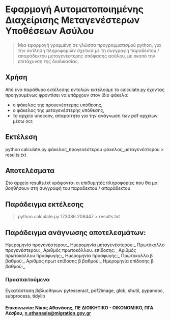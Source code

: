 # Εφαρμογή Αυτοματοποιημένης Διαχείρισης Μεταγενέστερων Υποθέσεων Ασύλου

> Μια εφαρμογή γραμμένη σε γλώσσα προγραμματισμού python, για την άντληση πληροφοριών σχετικά με τη συγγραφή παραδεκτού / απαράδεκτου μεταγενέστερης απόφασης ασύλου, με σκοπό την επιτάχυνση της διαδικασίας.

## Χρήση
Από ένα παράθυρο εκτέλεσης εντολών εκτελούμε το calculate.py έχοντας προηγουμένως φροντίσει να υπάρχουν στον ίδιο φάκελο: 
- ο φάκελος της προγενέστερης υπόθεσης,
- ο φάκελος της μεταγενέστερης υπόθεσης, 
- το αρχείο unoconv, απαραίτητο για την ανάγνωση των pdf αρχείων μέσω ocr.

## Εκτέλεση
python calculate.py φάκελος_προγενέστερου φάκελος_μεταγενέστερου > results.txt
## Αποτελέσματα
Στο αρχείο results.txt γράφονται οι επιθυμητές πληροφορίες που θα μα βοηθήσουν στη συγγραφή του παραδεκτού / απαράδεκτου
## Παράδειγμα εκτέλεσης
> python  calculate.py 173086 208447 > results.txt

## Παράδειγμα ανάγνωσης αποτελεσμάτων:
Ημερομηνία προγενέστερου:_
 Ημερομηνία μεταγενέστερου:_
 Πρωτόκολλο προγενέστερου:_
 Αριθμός πρωτοκόλλου. επίδοσης:_
 Αριθμός πρωτοκόλλου προσφυγής:_
 Ημερομηνία προσφυγής:_
 Πρωτόκολλο β βαθμού:_
 Αριθμός πρωτ επίδοσης β βαθμού:_
 Ημερομηνία επίδοσης β βαθμού:_
### Προαπαιτούμενα
Εγκατάσταση βιβλιοθηκων pytesseract, pdf2image, glob, shutil, pypandoc, subprocess, tidylib


#### Επικοινωνία: Νίκος Αθανάσης, ΠΕ ΔΙΟΙΚΗΤΙΚΟ - ΟΙΚΟΝΟΜΙΚΟ, ΠΓΑ Λέσβου, n.athanasis@migration.gov.gr

